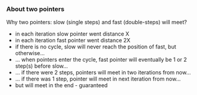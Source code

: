 ### About two pointers
Why two pointers: slow (single steps) and fast (double-steps) will meet?
* in each iteration slow pointer went distance X
* in each iteration fast pointer went distance 2X
* if there is no cycle, slow will never reach the position of fast, but otherwise...
* ... when pointers enter the cycle, fast pointer will eventually be 1 or 2 step(s) before slow...
* ... if there were 2 steps, pointers will meet in two iterations from now...
* ... if there was 1 step, pointer will meet in next iteration from now...
* but will meet in the end - guaranteed
 